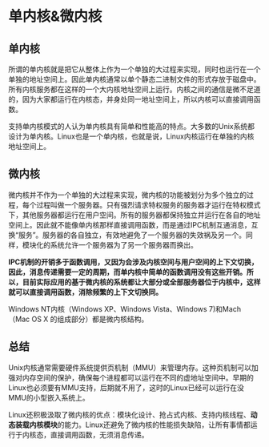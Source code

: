 # 单内核&微内核

## **单内核**

所谓的单内核就是把它从整体上作为一个单独的大过程来实现，同时也运行在一个单独的地址空间上。因此单内核通常以单个静态二进制文件的形式存放于磁盘中。所有内核服务都在这样的一个大内核地址空间上运行。内核之间的通信是微不足道的，因为大家都运行在内核态，并身处同一地址空间上，所以内核可以直接调用函数。

支持单内核模式的人认为单内核具有简单和性能高的特点。大多数的Unix系统都设计为单内核。Linux也是一个单内核，也就是说，Linux内核运行在单独的内核地址空间上。

## **微内核**

微内核并不作为一个单独的大过程来实现，微内核的功能被划分为多个独立的过程，每个过程叫做一个服务器。只有强烈请求特权服务的服务器才运行在特权模式下，其他服务器都运行在用户空间。所有的服务器都保持独立并运行在各自的地址空间上。因此就不能像单内核那样直接调用函数，而是通过IPC机制互通消息，互换“服务”。服务器的各自独立，有效地避免了一个服务器的失效祸及另一个。同样，模块化的系统允许一个服务器为了另一个服务器而换出。

**IPC机制的开销多于函数调用，又因为会涉及内核空间与用户空间的上下文切换，因此，消息传递需要一定的周期，而单内核中简单的函数调用没有这些开销。所以，目前实际应用的基于微内核的系统都让大部分或全部服务器位于内核中，这样就可以直接调用函数，消除频繁的上下文切换同。**

Windows NT内核（Windows XP、Windows Vista、Windows 7)和Mach（Mac OS X 的组成部分）都是微内核结构。

## **总结**

Unix内核通常需要硬件系统提供页机制（MMU）来管理内存。这种页机制可以加强对内存空间的保护，确保每个进程都可以运行在不同的虚地址空间中。早期的Linux也必须要有MMU支持，后期就不用了，这时的Linux已经可以运行在没MMU的小型嵌入系统上。

Linux还积极汲取了微内核的优点：模块化设计、抢占式内核、支持内核线程、**动态装载内核模块**的能力。Linux还避免了微内核的性能损失缺陷，让所有事情都运行于内核态，直接调用函数，无须消息传递。